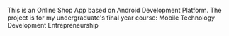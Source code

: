 This is an Online Shop App based on Android Development Platform. The project is for my undergraduate's final year course: Mobile Technology Development Entrepreneurship
